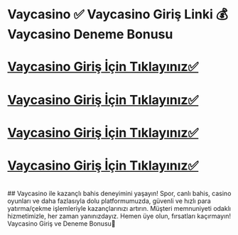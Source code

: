# Vaycasino ✅ Vaycasino Giriş Linki 💰 Vaycasino Deneme Bonusu


# [Vaycasino Giriş İçin Tıklayınız✅](https://cutt.ly/grqLQNl1)
# [Vaycasino Giriş İçin Tıklayınız✅](https://cutt.ly/grqLQNl1)
# [Vaycasino Giriş İçin Tıklayınız✅](https://cutt.ly/grqLQNl1)
# [Vaycasino Giriş İçin Tıklayınız✅](https://cutt.ly/grqLQNl1)
<br>
## Vaycasino ile kazançlı bahis deneyimini yaşayın! Spor, canlı bahis, casino oyunları ve daha fazlasıyla dolu platformumuzda, güvenli ve hızlı para yatırma/çekme işlemleriyle kazançlarınızı artırın. Müşteri memnuniyeti odaklı hizmetimizle, her zaman yanınızdayız. Hemen üye olun, fırsatları kaçırmayın! Vaycasino Giriş ve Deneme Bonusu🚀
